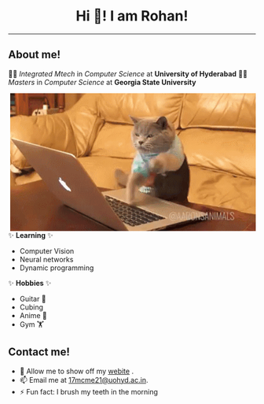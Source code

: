 
<div align="center"> 
    <h1 title="Hehehehehe"> Hi 👋! I am Rohan!</h1>
</div>

<hr>

## About me!

👨‍🎓  *Integrated Mtech* in *Computer Science* at **University of Hyderabad** 
👨‍🎓  *Masters* in *Computer Science* at **Georgia State University** 

<img align="right" alt="GIF" src="assets/code.gif" />

✨ **Learning** ✨ 

- Computer Vision
- Neural networks
- Dynamic programming

✨ **Hobbies** ✨ 

- Guitar 🎸 
- Cubing
- Anime 👀
- Gym 🏋 

## Contact me!

- 🤔 Allow me to show off my [webite](https://rohanbera.github.io/#/) .
- 📫 Email me at [17mcme21@uohyd.ac.in](mailto:17mcme21@uohyd.ac.in).
- ⚡ Fun fact: I brush my teeth in the morning

